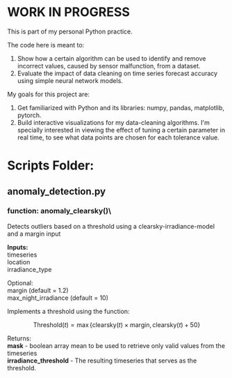 # WORK IN PROGRESS

This is part of my personal Python practice.

The code here is meant to:
1) Show how a certain algorithm can be used to identify and remove incorrect values, caused by sensor malfunction, from a dataset.
2) Evaluate the impact of data cleaning on time series forecast accuracy using simple neural network models.

My goals for this project are:
1) Get familiarized with Python and its libraries: numpy, pandas, matplotlib, pytorch.
2) Build interactive visualizations for my data-cleaning algorithms. I'm specially interested in viewing the effect of tuning a certain parameter in real time, to see what data points are chosen for each tolerance value.

# Scripts Folder:
## anomaly_detection.py
### function: anomaly_clearsky()\
Detects outliers based on a threshold using a clearsky-irradiance-model and a margin input

**Inputs:**\
timeseries\
location\
irradiance_type

Optional:\
margin (default = 1.2)\
max_night_irradiance (default = 10)
  
Implements a threshold using the function:
```math
\text{Threshold}(t) = \max \{ \text{clearsky}(t) \times \text{margin}, \text{clearsky}(t) + 50 \}
```

Returns:\
**mask** - boolean array mean to be used to retrieve only valid values from the timeseries\
**irradiance_threshold** - The resulting timeseries that serves as the threshold.
